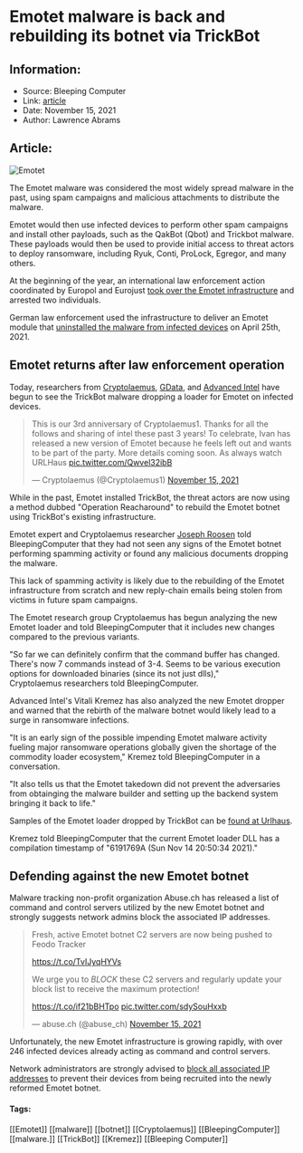 # Emotet malware is back and rebuilding its botnet via TrickBot
### 

## Information:
+ Source: Bleeping Computer
+ Link: [article](https://www.bleepingcomputer.com/news/security/emotet-malware-is-back-and-rebuilding-its-botnet-via-trickbot/)
+ Date: November 15, 2021
+ Author: Lawrence Abrams


## Article:
![Emotet](https://www.bleepstatic.com/content/hl-images/2020/07/28/Emotet.jpg)


The Emotet malware was considered the most widely spread malware in the past, using spam campaigns and malicious attachments to distribute the malware.


Emotet would then use infected devices to perform other spam campaigns and install other payloads, such as the QakBot (Qbot) and Trickbot malware. These payloads would then be used to provide initial access to threat actors to deploy ransomware, including Ryuk, Conti, ProLock, Egregor, and many others.


At the beginning of the year, an international law enforcement action coordinated by Europol and Eurojust [took over the Emotet infrastructure](https://www.bleepingcomputer.com/news/security/emotet-botnet-disrupted-after-global-takedown-operation/) and arrested two individuals.


German law enforcement used the infrastructure to deliver an Emotet module that [uninstalled the malware from infected devices](https://www.bleepingcomputer.com/news/security/europol-emotet-malware-will-uninstall-itself-on-april-25th/) on April 25th, 2021.


Emotet returns after law enforcement operation
----------------------------------------------


Today, researchers from [Cryptolaemus](https://twitter.com/Cryptolaemus1/status/1460302706954981385), [GData](https://cyber.wtf/2021/11/15/guess-whos-back/), and [Advanced Intel](https://twitter.com/VK_Intel/status/1460308855129313281) have begun to see the TrickBot malware dropping a loader for Emotet on infected devices.




> 
> This is our 3rd anniversary of Cryptolaemus1. Thanks for all the follows and sharing of intel these past 3 years! To celebrate, Ivan has released a new version of Emotet because he feels left out and wants to be part of the party. More details coming soon. As always watch URLHaus [pic.twitter.com/Qwvel32ibB](https://t.co/Qwvel32ibB)
> 
> 
> — Cryptolaemus (@Cryptolaemus1) [November 15, 2021](https://twitter.com/Cryptolaemus1/status/1460302706954981385?ref_src=twsrc%5Etfw)


While in the past, Emotet installed TrickBot, the threat actors are now using a method dubbed "Operation Reacharound" to rebuild the Emotet botnet using TrickBot's existing infrastructure.


Emotet expert and Cryptolaemus researcher [Joseph Roosen](https://twitter.com/JRoosen) told BleepingComputer that they had not seen any signs of the Emotet botnet performing spamming activity or found any malicious documents dropping the malware.


This lack of spamming activity is likely due to the rebuilding of the Emotet infrastructure from scratch and new reply-chain emails being stolen from victims in future spam campaigns.


The Emotet research group Cryptolaemus has begun analyzing the new Emotet loader and told BleepingComputer that it includes new changes compared to the previous variants.


"So far we can definitely confirm that the command buffer has changed. There's now 7 commands instead of 3-4. Seems to be various execution options for downloaded binaries (since its not just dlls)," Cryptolaemus researchers told BleepingComputer.


Advanced Intel's Vitali Kremez has also analyzed the new Emotet dropper and warned that the rebirth of the malware botnet would likely lead to a surge in ransomware infections.  
  

"It is an early sign of the possible impending Emotet malware activity fueling major ransomware operations globally given the shortage of the commodity loader ecosystem," Kremez told BleepingComputer in a conversation.


"It also tells us that the Emotet takedown did not prevent the adversaries from obtainging the malware builder and setting up the backend system bringing it back to life."


Samples of the Emotet loader dropped by TrickBot can be [found at Urlhaus](https://urlhaus.abuse.ch/url/1789877/).


Kremez told BleepingComputer that the current Emotet loader DLL has a compilation timestamp of "6191769A (Sun Nov 14 20:50:34 2021)."


Defending against the new Emotet botnet
---------------------------------------


Malware tracking non-profit organization Abuse.ch has released a list of command and control servers utilized by the new Emotet botnet and strongly suggests network admins block the associated IP addresses.




> 
> Fresh, active Emotet botnet C2 servers are now being pushed to Feodo Tracker   
>   
> <https://t.co/TvIJyqHYVs>  
>   
> 
> We urge you to *BLOCK* these C2 servers and regularly update your block list to receive the maximum protection!  
>   
> <https://t.co/if21bBHTpo> [pic.twitter.com/sdySouHxxb](https://t.co/sdySouHxxb)
> 
> 
> — abuse.ch (@abuse\_ch) [November 15, 2021](https://twitter.com/abuse_ch/status/1460308766767915013?ref_src=twsrc%5Etfw)


Unfortunately, the new Emotet infrastructure is growing rapidly, with over 246 infected devices already acting as command and control servers.


Network administrators are strongly advised to [block all associated IP addresses](https://feodotracker.abuse.ch/downloads/ipblocklist_recommended.txt) to prevent their devices from being recruited into the newly reformed Emotet botnet.




#### Tags:
[[Emotet]] [[malware]] [[botnet]] [[Cryptolaemus]] [[BleepingComputer]] [[malware.]] [[TrickBot]] [[Kremez]] [[Bleeping Computer]]

